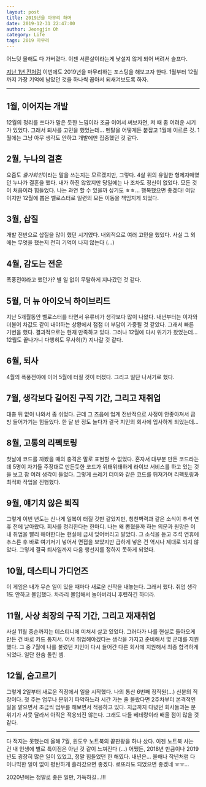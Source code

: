 ```yaml
---
layout: post
title: 2019년을 마무리 하며
date: 2019-12-31 22:47:00
author: Jeongjin Oh
category: Life
tags: 2019 마무리
---
```


어느덧 올해도 다 가버렸다. 이젠 서른살이라는게 낯설지 않게 되어 버려서 슬프다.

[지난 1년 전처럼](/life/2018/12/31/Good-Bye-2018) 이번에도 2019년을 마무리하는 포스팅을 해보고자 한다. 1월부터 12월까지 가장 기억에 남았던 것을 하나씩 꼽아서 되새겨보도록 하자.

---

## 1월, 이어지는 개발

12월의 정리를 쓰다가 말은 듯한 느낌이라 조금 이어서 써보자면, 저 때 좀 어려운 시기가 있었다. 그래서 퇴사를 고민을 했었는데... 멘탈을 어떻게든 붙잡고 1월에 이르른 것. 1월에는 그냥 아무 생각도 안하고 개발에만 집중했던 것 같다.

## 2월, 누나의 결혼

요즘도 *출가외인*이라는 말을 쓰는지는 모르겠지만, 그렇다. 4살 위의 유일한 형제자매였던 누나가 결혼을 했다. 내가 하진 않았지만 당일에는 나 조차도 정신이 없었다. 모든 것이 처음이라 힘들었다. 나는 과연 할 수 있을까 싶기도 ㅎㅎ... 행복했으면 좋겠다! 여담이지만 12월에 뽑은 벨로스터로 일련의 모든 이동을 책임지게 되었다.

## 3월, 삽질

개발 전반으로 삽질을 많이 했던 시기였다. 내외적으로 여러 고민을 했었다. 사실 그 외에는 무엇을 했는지 전혀 기억이 나지 않는다 (...)

## 4월, 감도는 전운

폭풍전야라고 했던가? 별 일 없이 무탈하게 지나갔던 것 같다.

## 5월, 더 뉴 아이오닉 하이브리드

지난 5개월동안 벨로스터를 타면서 유류비가 생각보다 많이 나왔다. 내년부터는 이자와 더불어 차값도 같이 내야하는 상황에서 점점 더 부담이 가중될 것 같았다. 그래서 빠른 기변을 했다. 결과적으로는 현재 만족하고 있다. 그러나 12월에 다시 위기가 왔었는데... 12월도 끝나가니 다행히도 무사히(?) 지나갈 것 같다.

## 6월, 퇴사

4월의 폭풍전야에 이어 5월에 터질 것이 터졌다. 그리고 일단 나서기로 했다.

## 7월, 생각보다 길어진 구직 기간, 그리고 재취업

대충 뒤 없이 나와서 좀 쉬었다. 근데 그 즈음에 업계 전반적으로 사정이 안좋아져서 금방 들어가기는 힘들었다. 한 달 반 정도 놀다가 결국 지인의 회사에 입사하게 되었는데...

## 8월, 고통의 리펙토링

첫날에 코드를 까봤을 때의 충격은 말로 표현할 수 없었다. 혼자서 대부분 만든 코드라는데 5명이 자기들 주장대로 만든듯한 코드가 위태위태하게 라이브 서비스를 하고 있는 것을 보고 참 여러 생각이 들었다. 그렇게 쓰레기 더미와 같은 코드를 뒤져가며 리펙토링과 최적화 작업을 진행했다.

## 9월, 얘기치 않은 퇴직

그렇게 이번 년도는 신나게 일복이 터질 것만 같았지만, 청천벽력과 같은 소식이 추석 연휴 전에 날아왔다. 회사를 정리한다는 한마디. 나는 왜 뽑혔을까 하는 의문과 원망은 이내 취업을 빨리 해야한다는 현실에 금새 잊어버리고 말았다. 그 소식을 듣고 추석 연휴에 추스른 후 바로 여기저기 넣어서 면접을 보았지만 급하게 넣은 건 역시나 제대로 되지 않았다. 그렇게 결국 퇴사일까지 다음 행선지를 정하지 못하게 되었다.

## 10월, 데스티니 가디언즈

이 게임은 내가 무슨 일이 있을 때마다 새로운 신작을 내놓는다. 그래서 했다. 취업 생각 1도 안하고 몰입했다. 차라리 몰입해서 놀아버리니 후련하긴 하더라.

## 11월, 사상 최장의 구직 기간, 그리고 재재취업

사실 11월 중순까지는 데스티니에 미쳐서 살고 있었다. 그러다가 나를 현실로 돌아오게 만든 건 바로 카드 통지서. 어서 취업해야겠다는 생각을 가지고 준비해서 몇 군데를 지원했다. 그 중 7월에 나를 불렀던 지인이 다시 들어간 다른 회사에 지원해서 최종 합격하게 되었다. 일단 한숨 돌린 셈.

## 12월, 숨고르기

그렇게 2일부터 새로운 직장에서 일을 시작했다. 나의 통산 6번째 정직원(...) 신분의 직장이다. 첫 주는 업무나 분위기 파악하느라 시간 가는 줄 몰랐다면 2주차부터 본격적인 일을 맡으면서 조금씩 업무를 해보면서 적응하고 있다. 지금까지 다녔던 회사들과는 분위기가 사뭇 달라서 아직은 적응되진 않는다. 그래도 다들 베테랑이라 배울 점이 많을 것 같다.

---

다 적지는 못했는데 올해 7월, 윈도우 노트북의 끝판왕을 하나 샀다. 이젠 노트북 사는 건 내 인생에 별로 특이점은 아닌 것 같이 느껴진다 (...) 어쨌든, 2018년 만큼이나 2019년도 굉장히 많은 일이 있었고, 정말 힘들었던 한 해였다. 내년은... 올해나 작년처럼 다이나믹한 일이 없이 평탄하게 흘러갔으면 좋겠다. 로또라도 되었으면 좋겠네 ㅠㅠ...

2020년에는 정말로 좋은 일만, 가득하길...!!!

